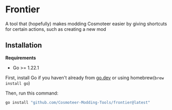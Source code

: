 # Frontier

A tool that (hopefully) makes modding Cosmoteer easier by giving shortcuts for certain actions, such as creating a new mod

## Installation

**Requirements**
* Go >= 1.22.1

First, install Go if you haven't already from [go.dev](go.dev) or using homebrew(`brew install go`)

Then, run this command:
```sh
go install "github.com/Cosmoteer-Modding-Tools/frontier@latest"
```
